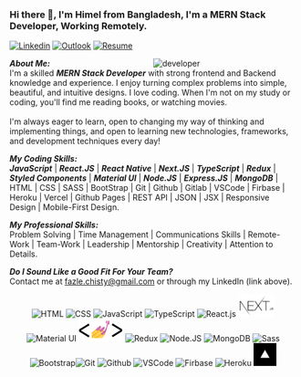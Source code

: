 ### Hi there 👋, I'm Himel from Bangladesh, I'm a MERN Stack Developer, Working Remotely.

<!-- ### And I'm Open for Job Offers ! :tada: -->

[![Linkedin](https://img.shields.io/badge/-LinkedIn-blue?style=flat&logo=Linkedin&logoColor=white)](https://www.linkedin.com/in/chistyhimel/)
[![Outlook](https://img.shields.io/badge/-Email-c14438?style=flat&logo=Gmail&logoColor=white)](mailto:fazle.chisty@gmail.com)
[![Resume](https://img.shields.io/badge/-Resume-black)](https://drive.google.com/file/d/1d6OfaYXPL4u8YPYlBqk1Iay-Vf7Bh8jJ/view)

<img width="50%" align="right" alt="developer" src="https://image.freepik.com/free-vector/web-developer-works-laptop-horizontal-banner-with-young-programmer-job-colorful-illustration-flat-style_198278-423.jpg" />

**_About Me:_**<br>
I'm a skilled **_MERN Stack Developer_** with strong frontend and Backend knowledge and experience. I enjoy turning complex problems into simple, beautiful, and intuitive designs. I love coding. When I'm not on my study or coding, you'll find me reading books, or watching movies.
<br>
<br>
I'm always eager to learn, open to changing my way of thinking and implementing things, and open to learning new technologies, frameworks, and development techniques every day!
<br>

**_My Coding Skills:_**<br>
**_JavaScript_** | **_React.JS_** | **_React Native_** | **_Next.JS_** | **_TypeScript_** | **_Redux_** | **_Styled Components_** | **_Material UI_** | **_Node.JS_** | **_Express.JS_** | **_MongoDB_** | HTML | CSS | SASS | BootStrap | Git | Github | Gitlab | VSCode | Firbase | Heroku | Vercel | Github Pages | REST API | JSON | JSX | Responsive Design | Mobile-First Design.

**_My Professional Skills:_**<br>
Problem Solving | Time Management | Communications Skills | Remote-Work | Team-Work | Leadership | Mentorship | Creativity | Attention to Details.

**_Do I Sound Like a Good Fit For Your Team?_**
<br>
Contact me at fazle.chisty@gmail.com or through my LinkedIn (link above).

<p align="center">
  <span align="center" class="d-flex">
    <img title="HTML" alt="HTML" height=40 src="https://www.w3.org/html/logo/downloads/HTML5_Badge_256.png">
    <img title="CSS" alt="CSS" height=40
      src="https://www.kindpng.com/picc/m/464-4640184_css3-png-download-css-icon-transparent-png.png">
    <img title="JavaScript" alt="JavaScript" height=40
      src="https://upload.wikimedia.org/wikipedia/commons/thumb/9/99/Unofficial_JavaScript_logo_2.svg/600px-Unofficial_JavaScript_logo_2.svg.png">
    <img title="TypeScript" alt="TypeScript" height=40
      src="https://upload.wikimedia.org/wikipedia/commons/thumb/4/4c/Typescript_logo_2020.svg/1024px-Typescript_logo_2020.svg.png">
    <img title="React.JS" alt="React.js" height=55 src="https://cdn.auth0.com/blog/react-js/react.png">
    <img title="Next.JS" alt="Next.js" height=40 src="https://github.com/AhmedTohamy01/AhmedTohamy01/blob/master/img/nextjs.jpg">
    <img title="Material UI" alt="Material UI" height=40 src="https://material-ui.com/static/logo_raw.svg">
    <img title="Styled-Components" alt="Styled Components" height=40 src="https://github.com/AhmedTohamy01/AhmedTohamy01/blob/master/img/styled-components2.png">
    <img title="Redux" alt="Redux" height=40 src="https://seeklogo.com/images/R/redux-logo-9CA6836C12-seeklogo.com.png">
    <img title="Node.JS" alt="Node.JS" height=40
      src="https://nodejs.org/static/images/logo.svg">
    <img title="MongoDB" alt="MongoDB" height=40
      src="https://cdn.iconscout.com/icon/free/png-512/mongodb-5-1175140.png">
    <img title="Sass" alt="Sass" height=40 src="https://sass-lang.com/assets/img/styleguide/color-1c4aab2b.png">
    <img title="Bootstrap" alt="Bootstrap" height=40
      src="https://upload.wikimedia.org/wikipedia/commons/thumb/b/b2/Bootstrap_logo.svg/480px-Bootstrap_logo.svg.png"><img title="Git" alt="Git" height=40 src="https://git-scm.com/images/logos/downloads/Git-Icon-1788C.png">
    <img title="Github" alt="Github" height=40 src="https://cdn0.iconfinder.com/data/icons/octicons/1024/mark-github-512.png">
    <img title="VSCode" alt="VSCode" height=40 src="https://cdn.worldvectorlogo.com/logos/visual-studio-code-1.svg">
    <img title="Firebase" alt="Firbase" height=40 src="https://cdn.iconscout.com/icon/free/png-512/firebase-1-282796.png">
    <img title="Heroku" alt="Heroku" height=40 src="https://d29fhpw069ctt2.cloudfront.net/icon/image/38840/preview.svg">
    <img title="Vercel" alt="Vercel" height=40 src="https://github.com/AhmedTohamy01/AhmedTohamy01/blob/master/img/vercel.png">
  </span>
</p>
